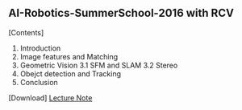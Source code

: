 

## AI-Robotics-SummerSchool-2016 with RCV


[Contents]

1. Introduction
2. Image features and Matching
3. Geometric Vision
  3.1 SFM and SLAM
  3.2 Stereo
4. Obejct detection and Tracking
5. Conclusion

[Download] [Lecture Note](http://multispectral.kaist.ac.kr/iskweon/RSS2016_LectureNote.pdf)

